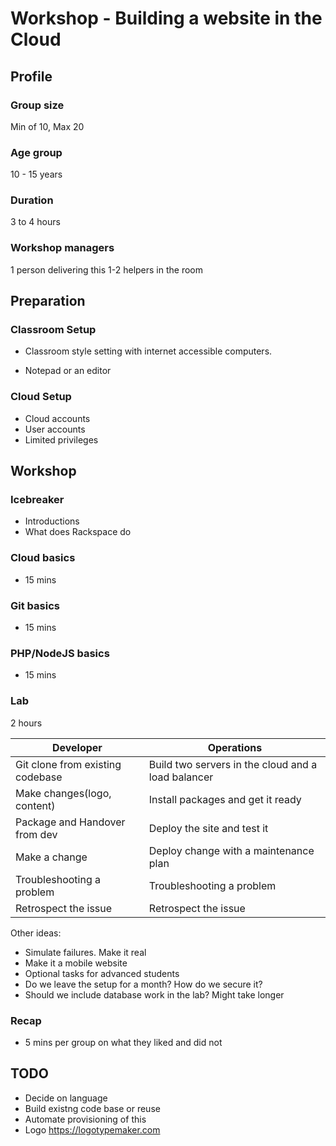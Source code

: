 # Workshop - Building a website in the Cloud

## Profile

### Group size
Min of 10, Max 20

### Age group
10 - 15 years

### Duration
3 to 4 hours


### Workshop managers
1 person delivering this
1-2 helpers in the room


## Preparation

### Classroom Setup
 - Classroom style setting with internet accessible computers.

 - Notepad or an editor 
 

### Cloud Setup

 - Cloud accounts
 - User accounts
 - Limited privileges


## Workshop

### Icebreaker 
 - Introductions
 - What does Rackspace do
 
### Cloud basics

 - 15 mins

### Git basics

 - 15 mins

### PHP/NodeJS basics
 
 - 15 mins


### Lab

2 hours

Developer | Operations 
--------- | ---------- 
Git clone from existing codebase| Build two servers in the cloud and a load balancer
Make changes(logo, content) | Install packages and get it ready
Package and Handover from dev | Deploy the site and test it
Make a change | Deploy change with a maintenance plan
Troubleshooting a problem | Troubleshooting a problem
Retrospect the issue| Retrospect the issue

Other ideas:

 - Simulate failures. Make it real
 - Make it a mobile website
 - Optional tasks for advanced students
 - Do we leave the setup for a month? How do we secure it?
 - Should we include database work in the lab? Might take longer


### Recap

 - 5 mins per group on what they liked and did not



## TODO
 - Decide on language
 - Build existng code base or reuse
 - Automate provisioning of this
 - Logo https://logotypemaker.com 
